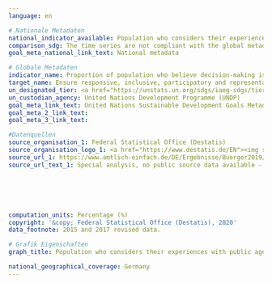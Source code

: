 ```yaml
---
language: en

# Nationale Metadaten
national_indicator_available: Population who considers their experiences with public agencies free of discrimination during the previous two years
comparison_sdg: The time series are not compliant with the global metadata.
goal_meta_national_link_text: National metadata

# Globale Metadaten
indicator_name: Proportion of population who believe decision-making is inclusive and responsive, by sex, age, disability and population group
target_name: Ensure responsive, inclusive, participatory and representative decision-making at all levels
un_designated_tier: <a href="https://unstats.un.org/sdgs/iaeg-sdgs/tier-classification/" title="Click here for more information on the UN tier classification.">Tier II</a>
un_custodian_agency: United Nations Development Programme (UNDP)
goal_meta_link_text: United Nations Sustainable Development Goals Metadata
goal_meta_2_link_text: 
goal_meta_3_link_text: 

#Datenquellen
source_organisation_1: Federal Statistical Office (Destatis)
source_organisation_logo_1: <a href="https://www.destatis.de/EN"><img src="https://g205sdgs.github.io/sdg-indicators/public/OrgImgEn/destatis.png" alt="Logo destatis" style="height:60px; width:148px" /></a>
source_url_1: https://www.amtlich-einfach.de/DE/Ergebnisse/Buerger2019/Ergebnisse_Ueberblick_node.html
source_url_text_1: Special analysis, no public source data available - Other results from the Life Sitation Survey (only available in German)






computation_units: Percentage (%)
copyright: '&copy; Federal Statistical Office (Destatis), 2020'
data_footnote: 2015 and 2017 revised data.

# Grafik Eigenschaften
graph_title: Population who considers their experiences with public agencies free of discrimination during the previous two years

national_geographical_coverage: Germany
---
```


<span></span>